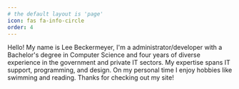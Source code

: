 ```yaml
---
# the default layout is 'page'
icon: fas fa-info-circle
order: 4
---
```


Hello! My name is Lee Beckermeyer, I\'m a administrator/developer with a Bachelor\'s degree in Computer Science and four years of diverse experience in the government and private IT sectors. My expertise spans IT support, programming, and design. On my personal time I enjoy hobbies like swimming and reading. Thanks for checking out my site!
